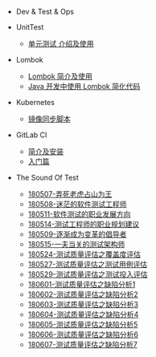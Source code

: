- Dev & Test & Ops

 - UnitTest

    - [单元测试 介绍及使用](mkdFiles/UnitTesting.md)

  - Lombok

    - [Lombok 简介及使用](lombok/lombok-1.md)
    - [Java 开发中使用 Lombok 简化代码](lombok/lombok-2.md)

  - Kubernetes

    - [镜像同步脚本](kubernetes/sync-scripts.md)

  - GitLab CI

    - [简介及安装](gitlab-ci/gitlab-ci-1.md)
    - [入门篇](gitlab-ci/gitlab-ci-2.md)

 - The Sound Of Test

   - [180507-弄死老虎占山为王](books/大话测试.md)
   - [180508-迷茫的软件测试工程师](books/迷茫的软件测试工程师.md)
   - [180511-软件测试的职业发展方向](books/软件测试的职业发展方向1.md)
   - [180514-测试工程师的职业规划建议](books/软件测试工程师的职业规划建议1.md)
   - [180509-逐渐成为变革的倡导者](books/成为变革的倡导者.md)
   - [180515-一夫当关的测试架构师](books/一夫当关的软件测试架构师.md)
   - [180524-测试质量评估之覆盖度评估](books/测试覆盖度评估.md)
   - [180527-测试质量评估之测试用例评估](books/测试用例评估.md)
   - [180529-测试质量评估之测试投入评估](books/测试投入评估.md)
   - [180601-测试质量评估之缺陷分析1](books/缺陷密度分析.md)
   - [180602-测试质量评估之缺陷分析2](books/缺陷修复率分析.md)
   - [180603-测试质量评估之缺陷分析3](books/缺陷趋势分析.md)
   - [180604-测试质量评估之缺陷分析4](books/缺陷年龄分析.md)
   - [180605-测试质量评估之缺陷分析5](books/缺陷触发因素分析.md)
   - [180606-测试质量评估之缺陷分析6](books/组合缺陷分析技术.md)
   - [180607-测试质量评估之缺陷分析7](books/遗留缺陷分析分析.md)
